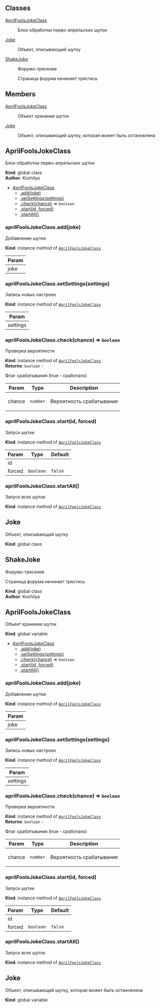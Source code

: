## Classes

<dl>
<dt><a href="#AprilFoolsJokeClass">AprilFoolsJokeClass</a></dt>
<dd><p>Блок обработки перво-апрельских шуток</p></dd>
<dt><a href="#Joke">Joke</a></dt>
<dd><p>Объект, описывающий шутку</p></dd>
<dt><a href="#ShakeJoke">ShakeJoke</a></dt>
<dd><p>Форумо-трясение</p>
<p>Страница форума начинает трястись</p></dd>
</dl>

## Members

<dl>
<dt><a href="#AprilFoolsJokeClass">AprilFoolsJokeClass</a></dt>
<dd><p>Объект хранения шуток</p></dd>
<dt><a href="#Joke">Joke</a></dt>
<dd><p>Объект, описывающий шутку, которая может быть остановлена</p></dd>
</dl>

<a name="AprilFoolsJokeClass"></a>

## AprilFoolsJokeClass
<p>Блок обработки перво-апрельских шуток</p>

**Kind**: global class  
**Author**: Kozhilya  

* [AprilFoolsJokeClass](#AprilFoolsJokeClass)
    * [.add(joke)](#AprilFoolsJokeClass+add)
    * [.setSettings(settings)](#AprilFoolsJokeClass+setSettings)
    * [.check(chance)](#AprilFoolsJokeClass+check) ⇒ <code>boolean</code>
    * [.start(id, forced)](#AprilFoolsJokeClass+start)
    * [.startAll()](#AprilFoolsJokeClass+startAll)

<a name="AprilFoolsJokeClass+add"></a>

### aprilFoolsJokeClass.add(joke)
<p>Добавление шутки</p>

**Kind**: instance method of [<code>AprilFoolsJokeClass</code>](#AprilFoolsJokeClass)  

| Param |
| --- |
| joke | 

<a name="AprilFoolsJokeClass+setSettings"></a>

### aprilFoolsJokeClass.setSettings(settings)
<p>Запись новых настроек</p>

**Kind**: instance method of [<code>AprilFoolsJokeClass</code>](#AprilFoolsJokeClass)  

| Param |
| --- |
| settings | 

<a name="AprilFoolsJokeClass+check"></a>

### aprilFoolsJokeClass.check(chance) ⇒ <code>boolean</code>
<p>Проверка вероятности</p>

**Kind**: instance method of [<code>AprilFoolsJokeClass</code>](#AprilFoolsJokeClass)  
**Returns**: <code>boolean</code> - <p>Флаг срабатывания (true - сработало)</p>  

| Param | Type | Description |
| --- | --- | --- |
| chance | <code>number</code> | <p>Вероятность срабатывания</p> |

<a name="AprilFoolsJokeClass+start"></a>

### aprilFoolsJokeClass.start(id, forced)
<p>Запуск шутки</p>

**Kind**: instance method of [<code>AprilFoolsJokeClass</code>](#AprilFoolsJokeClass)  

| Param | Type | Default |
| --- | --- | --- |
| id |  |  | 
| forced | <code>boolean</code> | <code>false</code> | 

<a name="AprilFoolsJokeClass+startAll"></a>

### aprilFoolsJokeClass.startAll()
<p>Запуск всех шуток</p>

**Kind**: instance method of [<code>AprilFoolsJokeClass</code>](#AprilFoolsJokeClass)  
<a name="Joke"></a>

## Joke
<p>Объект, описывающий шутку</p>

**Kind**: global class  
<a name="ShakeJoke"></a>

## ShakeJoke
<p>Форумо-трясение</p>
<p>Страница форума начинает трястись</p>

**Kind**: global class  
**Author**: Kozhilya  
<a name="AprilFoolsJokeClass"></a>

## AprilFoolsJokeClass
<p>Объект хранения шуток</p>

**Kind**: global variable  

* [AprilFoolsJokeClass](#AprilFoolsJokeClass)
    * [.add(joke)](#AprilFoolsJokeClass+add)
    * [.setSettings(settings)](#AprilFoolsJokeClass+setSettings)
    * [.check(chance)](#AprilFoolsJokeClass+check) ⇒ <code>boolean</code>
    * [.start(id, forced)](#AprilFoolsJokeClass+start)
    * [.startAll()](#AprilFoolsJokeClass+startAll)

<a name="AprilFoolsJokeClass+add"></a>

### aprilFoolsJokeClass.add(joke)
<p>Добавление шутки</p>

**Kind**: instance method of [<code>AprilFoolsJokeClass</code>](#AprilFoolsJokeClass)  

| Param |
| --- |
| joke | 

<a name="AprilFoolsJokeClass+setSettings"></a>

### aprilFoolsJokeClass.setSettings(settings)
<p>Запись новых настроек</p>

**Kind**: instance method of [<code>AprilFoolsJokeClass</code>](#AprilFoolsJokeClass)  

| Param |
| --- |
| settings | 

<a name="AprilFoolsJokeClass+check"></a>

### aprilFoolsJokeClass.check(chance) ⇒ <code>boolean</code>
<p>Проверка вероятности</p>

**Kind**: instance method of [<code>AprilFoolsJokeClass</code>](#AprilFoolsJokeClass)  
**Returns**: <code>boolean</code> - <p>Флаг срабатывания (true - сработало)</p>  

| Param | Type | Description |
| --- | --- | --- |
| chance | <code>number</code> | <p>Вероятность срабатывания</p> |

<a name="AprilFoolsJokeClass+start"></a>

### aprilFoolsJokeClass.start(id, forced)
<p>Запуск шутки</p>

**Kind**: instance method of [<code>AprilFoolsJokeClass</code>](#AprilFoolsJokeClass)  

| Param | Type | Default |
| --- | --- | --- |
| id |  |  | 
| forced | <code>boolean</code> | <code>false</code> | 

<a name="AprilFoolsJokeClass+startAll"></a>

### aprilFoolsJokeClass.startAll()
<p>Запуск всех шуток</p>

**Kind**: instance method of [<code>AprilFoolsJokeClass</code>](#AprilFoolsJokeClass)  
<a name="Joke"></a>

## Joke
<p>Объект, описывающий шутку, которая может быть остановлена</p>

**Kind**: global variable  
